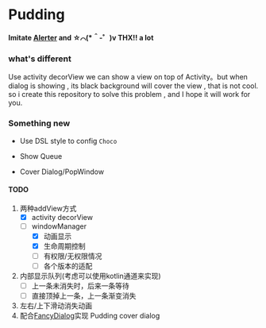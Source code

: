 # Pudding

**Imitate [Alerter](https://github.com/Tapadoo/Alerter) and ☆⌒(*＾-゜)v THX!! a lot** 

### what's different

Use activity decorView we can show a view on top of Activity。but when dialog is showing , its black background will cover the view , that is not cool. so i create this repository to solve this problem , and  I hope it will work for you.

### Something new

* Use DSL style to config `Choco`

* Show Queue

* Cover Dialog/PopWindow

#### TODO

1. 两种addView方式
   - [x] activity decorView
   - [ ] windowManager 
     - [x] 动画显示
     - [x] 生命周期控制
     - [ ] 有权限/无权限情况
     - [ ] 各个版本的适配
2. 内部显示队列(考虑可以使用kotlin通道来实现)
   - [ ] 上一条未消失时，后来一条等待
   - [ ] 直接顶掉上一条，上一条渐变消失
3. 左右/上下滑动消失动画
4. 配合[FancyDialog](https://github.com/o0o0oo00/FancyDialog)实现 Pudding cover dialog